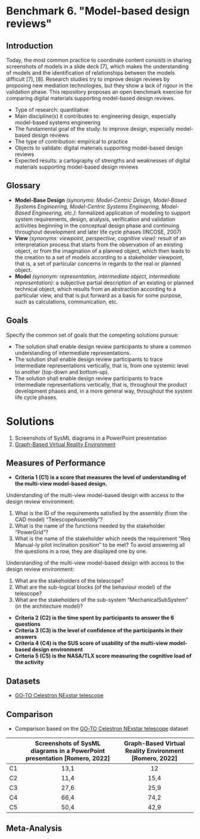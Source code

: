 # Benchmark 6. "Model-based design reviews"

## Introduction

Today, the most common practice to coordinate content consists in sharing screenshots of models in a slide deck [7], which makes the understanding of models and the identification of relationships between the models difficult [7], [8]. Research studies try to improve design reviews by proposing new mediation technologies, but they show a lack of rigour in the validation phase. This repository proposes an open benchmark exercise for comparing digital materials supporting model-based design reviews.

- Type of research: quantitative
- Main discipline(s) it contributes to: engineering design, especially model-based systems engineering
- The fundamental goal of the study: to improve design, especially model-based design reviews 
- The type of contribution: empirical to practice
- Objects to validate: digital materials supporting model-based design reviews
- Expected results: a cartography of strengths and weaknesses of digital materials supporting model-based design reviews

## Glossary

- **Model-Base Design** *(synonyms: Model-Centric Design, Model-Based Systems Engineering, Model-Centric Systems Engineering, Model-Based Engineering, etc.)*: formalized application of modeling to support system requirements, design, analysis, verification and validation activities beginning in the conceptual design phase and continuing throughout development and later life cycle phases (INCOSE, 2007)
- **View** *(synonyms: viewpoint, perspective, cognitive view)*: result of an interpretation process that starts from the observation of an existing object, or from the imagination of a planned object, which then leads to the creation to a set of models according to a stakeholder viewpoint, that is, a set of particular concerns in regards to the real or planned
object.
- **Model** *(synonym: representation, intermediate object, intermediate representation)*: a subjective partial description of an existing or planned technical object, which results from an abstraction according to a particular view, and that is put forward as a basis for some purpose, such as calculations, communication, etc.

## Goals

Specify the common set of goals that the competing solutions pursue:
- The solution shall enable design review participants to share a common understanding of intermediate representations.
- The solution shall enable design review participants to trace intermediate representations vertically, that is, from one systemic level to another (top-down and bottom-up).
- The solution shall enable design review participants to trace intermediate representations vertically, that is, throughout the product development phases and, in a more general way, throughout the system life cycle phases.

# Solutions

1. Screenshots of SysML diagrams in a PowerPoint presentation
1. [Graph-Based Virtual Reality Environment](https://gricad-gitlab.univ-grenoble-alpes.fr/vision-r/projets/vrgraphvisualization)

## Measures of Performance

- **Criteria 1 (C1) is a score that measures the level of understanding of the multi-view model-based design.**

Understanding of the multi-view model-based design with access to the design review environment:
1.	What is the ID of the requirements satisfied by the assembly (from the CAD model) “TelescopeAssembly”?
2.	What is the name of the functions needed by the stakeholder “PowerGrid”?
3.	What is the name of the stakeholder which needs the requirement “Req Manual-ly pilot inclination position” to be met?
To avoid answering all the questions in a row, they are displayed one by one. 

Understanding of the multi-view model-based design with access to the design review environment:
1.	What are the stakeholders of the telescope?
2.	What are the sub-logical blocks (of the behaviour model) of the telescope?
3.	What are the stakeholders of the sub-system “MechanicalSubSystem” (in the architecture model)? 

- **Criteria 2 (C2) is the time spent by participants to answer the 6 questions**
- **Criteria 3 (C3) is the level of confidence of the participants in their answers**
- **Criteria 4 (C4) is the SUS score of usability of the multi-view model-based design environment**
- **Criteria 5 (C5) is the NASA/TLX score measuring the cognitive load of the activity** 

## Datasets

- [GO‑TO Celestron NExstar telescope](https://github.com/GIS-S-mart/Benchmark-6_model-based-design-reviews/tree/main/datasets/Telescope)

## Comparison

- Comparison based on the [GO‑TO Celestron NExstar telescope](https://github.com/GIS-S-mart/Benchmark-6_model-based-design-reviews/tree/main/datasets/Telescope) dataset

|      | Screenshots of SysML diagrams in a PowerPoint presentation [Romero, 2022] | Graph-Based Virtual Reality Environment [Romero, 2022] |
| ---- | :----------------------------------------------------------: | :----------------------------------------------------: |
| C1   |                             13,1                             |                           12                           |
| C2   |                             11,4                             |                          15,4                          |
| C3   |                             27,6                             |                          25,9                          |
| C4   |                             66,4                             |                          74,2                          |
| C5   |                             50,4                             |                          42,9                          |


## Meta-Analysis

